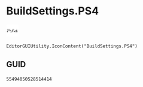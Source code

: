 # BuildSettings.PS4
![](/img/BuildSettings.PS4.png)

``` CSharp
EditorGUIUtility.IconContent("BuildSettings.PS4")
```
## GUID
```
55494050528514414
```

